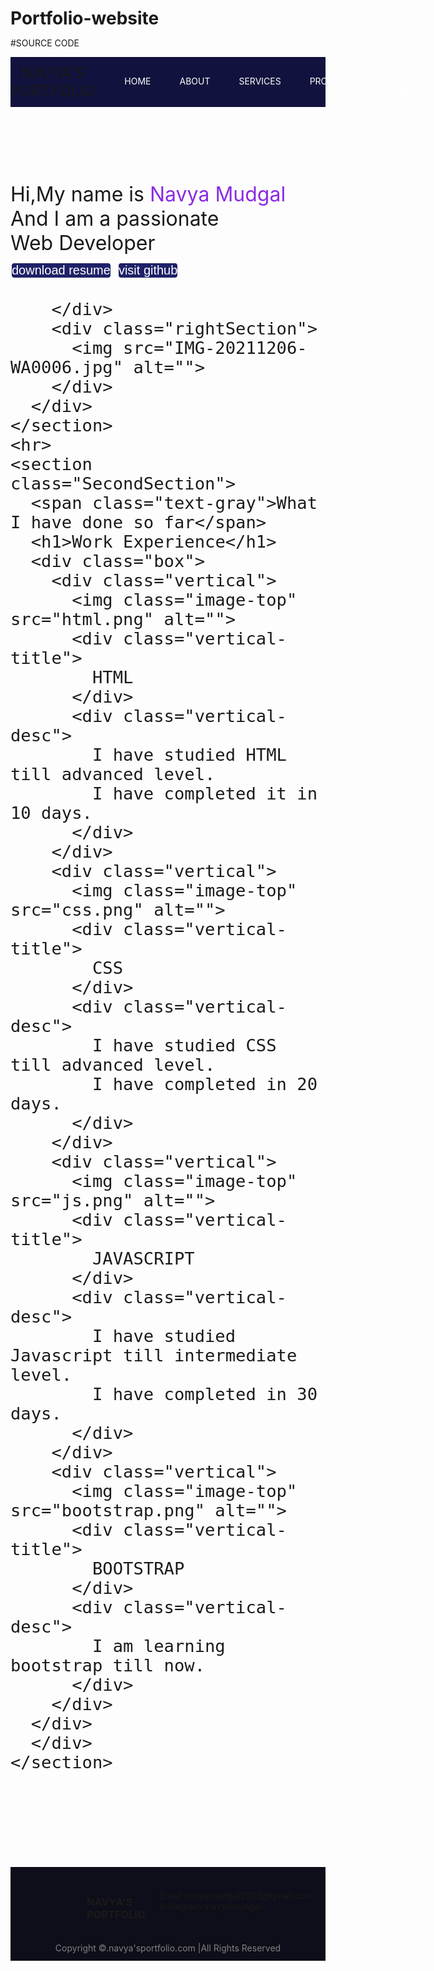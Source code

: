 # Portfolio-website
#SOURCE CODE
<!DOCTYPE html>
<html lang="en">

<head>
  <meta charset="UTF-8">
  <meta name="viewport" content="width=device-width, initial-scale=1.0">
  <title>PERSONAL PORTFOLIO</title>
  <link rel="preconnect" href="https://fonts.googleapis.com">
  <link rel="preconnect" href="https://fonts.gstatic.com" crossorigin>
  <link href="https://fonts.googleapis.com/css2?family=Poppins:wght@400;600;700&display=swap" rel="stylesheet">
  <style>
    * {
      margin: 0;
      padding: 0;
    }

    body {
      background-color: rgb(0, 0, 33);
      color: white;
      font-family: 'poppins', sans-serif;
    }

    nav {
      display: flex;
      justify-content: space-around;
      align-items: center;
      height: 80px;
      background-color: rgb(18 18 62);
    }

    nav ul {
      display: flex;
      justify-content: center;
    }

    nav ul li {
      list-style: none;
      margin: 0 23px;
    }

    nav ul li a {
      text-decoration: none;
      color: white;
    }

    nav ul li a:hover {
      color: rgb(153, 153, 226);
      font-size: 1.04rem;
    }

    main hr {
      border: 0;
      background: #9c97f1;
      height: 1.2px;
      margin: 60px 84px;
    }

    .left {
      font-size: 1.5rem;
    }

    .firstSection {
      display: flex;
      justify-content: space-around;
      align-items: center;
      margin: 120px 0;
    }

    .firstSection>div {
      width: 30%
    }

    .leftSection {
      font-size: 2rem;

    }

    .btn {
      background-color: #1e2167;
      color: white;
      border: 2px solid white;
      border-radius: 6px;
      font-size: 20px;
      cursor: pointer;
    }

    .rightSection img {
      width: 80%;

    }

    .purple {
      color: blueviolet;
    }

    .text-gray {
      color: gray;
    }

    #element {
      color: blueviolet;
    }

    .SecondSection {
      max-width: 80vw;
      margin: auto;
      height: 80vh;
    }

    .SecondSection h1 {
      font-size: 1.9rem;
    }

    .SecondSection .box {
      background: white;
      width: 76vw;
      height: 2px;
      margin: 56px 0;
      display: flex;
    }

    .SecondSection .vertical {
      height: 93px;
      width: 1px;
      background-color: white;
      margin: 0 120px;
    }

    .image-top {
      width: 23px;
      position: relative;
      top: -32px;
      left: -9px;
    }

    .vertical-title {
      position: relative;
      top: -30px;
      width: 150px;
      ;
    }

    .vertical-desc {
      position: relative;
      top: 90px;
      color: gray;
      width: 100px;
      font-size: 12px;
    }

    footer {
      background-color: #0e0e1a;

    }

    .footer {
      display: flex;
      padding: 23px 122px;
      justify-content: space-evenly;
    }

    .footer ul {
      list-style: none;
    }

    .footer>div {
      width: 233px;
    }

    footer .footer-rights {
      text-align: center;
      color: gray;
      padding: 12px 0;
    }
  </style>
</head>

<body>
  <header>
    <nav>
      <div class="left">NAVYA'S PORTFOLIO</div>
      <div class="right">
        <ul>
          <li><a href="/">HOME</a></li>
          <li><a href="/">ABOUT</a></li>
          <li><a href="/">SERVICES</a></li>
          <li><a href="/">PROJECTS</a></li>
          <li><a href="/">CONTACT ME</a></li>
        </ul>
      </div>
    </nav>
  </header>
  <main>
    <section>
      <div class="firstSection">
        <div class="leftSection">
          Hi,My name is <span class="purple">Navya Mudgal</span>
          <DIV>And I am a passionate</DIV>
          <div>Web Developer</div>
          <span id="element"></span>
          <div class="buttons">
            <button class="btn">download resume</button>
            <button class="btn">visit github</button>
          </div>

        </div>
        <div class="rightSection">
          <img src="IMG-20211206-WA0006.jpg" alt="">
        </div>
      </div>
    </section>
    <hr>
    <section class="SecondSection">
      <span class="text-gray">What I have done so far</span>
      <h1>Work Experience</h1>
      <div class="box">
        <div class="vertical">
          <img class="image-top" src="html.png" alt="">
          <div class="vertical-title">
            HTML
          </div>
          <div class="vertical-desc">
            I have studied HTML till advanced level.
            I have completed it in 10 days.
          </div>
        </div>
        <div class="vertical">
          <img class="image-top" src="css.png" alt="">
          <div class="vertical-title">
            CSS
          </div>
          <div class="vertical-desc">
            I have studied CSS till advanced level.
            I have completed in 20 days.
          </div>
        </div>
        <div class="vertical">
          <img class="image-top" src="js.png" alt="">
          <div class="vertical-title">
            JAVASCRIPT
          </div>
          <div class="vertical-desc">
            I have studied Javascript till intermediate level.
            I have completed in 30 days.
          </div>
        </div>
        <div class="vertical">
          <img class="image-top" src="bootstrap.png" alt="">
          <div class="vertical-title">
            BOOTSTRAP
          </div>
          <div class="vertical-desc">
            I am learning bootstrap till now.
          </div>
        </div>
      </div>
      </div>
    </section>
  </main>
  <footer>
    <div class="footer">
      <div class="footer-first">
        <h3>NAVYA'S PORTFOLIO</h3>
      </div>
      <div class="footer-second">
        <ul>
          <li>Email:navyamudgal2003@gmail.com </li>
          <li>Instagram :navyamudgal</li>
        </ul>
      </div>
    </div>
    <div class="footer-rights">
      Copyright &#169.navya'sportfolio.com |All Rights Reserved
    </div>
  </footer>
  <script src="https://unpkg.com/typed.js@2.1.0/dist/typed.umd.js"></script>
  <script>
    var typed = new Typed('#element', {
      strings: ['BCA Last year student', 'future web developer'],
      typeSpeed: 50,
    });
  </script>

</body>

</html>
